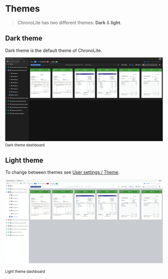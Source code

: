 
# Themes

> ChronoLite has two different themes: **Dark** & **light**.


## Dark theme

Dark theme is the default theme of ChronoLite.

![Dark theme](./../../../images/documentation/chronolite/themes/dark.PNG)
<small class="img_caption">Dark theme dashboard</small>

## Light theme

To change between themes see [User settings / Theme](./documentation/chronolite/dashboard/user-menu/index?id=theme).

<div class="img_bordered">

![Dark theme](./../../../images/documentation/chronolite/themes/light.PNG)

</div>
<small class="img_caption">Light theme dashboard</small>

